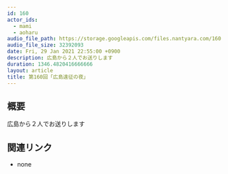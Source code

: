 ```yaml
---
id: 160
actor_ids:
  - mami
  - aoharu
audio_file_path: https://storage.googleapis.com/files.nantyara.com/160.mp3
audio_file_size: 32392093
date: Fri, 29 Jan 2021 22:55:00 +0900
description: 広島から２人でお送りします
duration: 1346.4820416666666
layout: article
title: 第160回「広島遠征の夜」
---
```

## 概要

広島から２人でお送りします

## 関連リンク

* none
